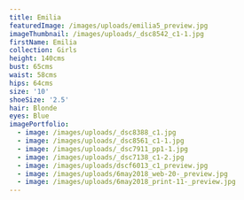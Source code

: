 ```yaml
---
title: Emilia
featuredImage: /images/uploads/emilia5_preview.jpg
imageThumbnail: /images/uploads/_dsc8542_c1-1.jpg
firstName: Emilia
collection: Girls
height: 140cms
bust: 65cms
waist: 58cms
hips: 64cms
size: '10'
shoeSize: '2.5'
hair: Blonde
eyes: Blue
imagePortfolio:
  - image: /images/uploads/_dsc8388_c1.jpg
  - image: /images/uploads/_dsc8561_c1-1.jpg
  - image: /images/uploads/_dsc7911_pp1-1.jpg
  - image: /images/uploads/_dsc7138_c1-2.jpg
  - image: /images/uploads/dscf6013_c1_preview.jpg
  - image: /images/uploads/6may2018_web-20-_preview.jpg
  - image: /images/uploads/6may2018_print-11-_preview.jpg
---
```


